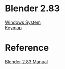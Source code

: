# Blender 2.83

[Windows System](window_system.md)  
[Keymap](keymap.md)

# Reference
[Blender 2.83 Manual](https://docs.blender.org/manual/en/2.83/interface/index.html)
